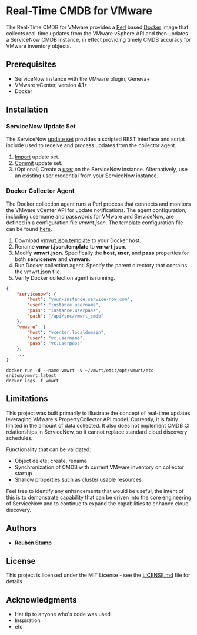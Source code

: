 # Real-Time CMDB for VMware

The Real-Time CMDB for VMware provides a [Perl](https://www.perl.org/) based [Docker](https://www.docker.com/) image that collects real-time updates from the VMware vSphere API and then updates a ServiceNow CMDB instance, in effect providing timely CMDB accuracy for VMware inventory objects.

## Prerequisites

* ServiceNow instance with the VMware plugin, Geneva+
* VMware vCenter, version 4.1+
* Docker

## Installation

### ServiceNow Update Set

The ServiceNow [update set](https://raw.githubusercontent.com/ServiceNowITOM/snitom-cmdb-vmwrt/master/snitom-cmdb-vmwrt.xml) provides a scripted REST interface and  script include used to receive and process updates from the collector agent.

1. [Import](https://docs.servicenow.com/bundle/helsinki-application-development/page/c2/t_LoadCustomizationsFromAnXMLFile-Up.html) update set.
2. [Commit](https://docs.servicenow.com/bundle/helsinki-application-development/page/build/system-update-sets/task/t_CommitAnUpdateSet.html) update set.
3. (Optional) Create a [user](https://docs.servicenow.com/bundle/helsinki-servicenow-platform/page/administer/users-and-groups/task/t_CreateAUser.html) on the ServiceNow instance.  Alternatively, use an existing user credential from your ServiceNow instance.

### Docker Collector Agent

The Docker collection agent runs a Perl process that connects and monitors the VMware vCenter API for update notifications.  The agent configuration, including username and passwords for VMware and ServiceNow, are defined in a configuration file *vmwrt.json*.  The template configuration file can be found [here](https://raw.githubusercontent.com/ServiceNowITOM/snitom-cmdb-vmwrt/master/vmwrt.json.template).

1. Download [vmwrt.json.template](https://raw.githubusercontent.com/ServiceNowITOM/snitom-cmdb-vmwrt/master/vmwrt.json.template) to your Docker host.
2. Rename **vmwrt.json.template** to **vmwrt.json**.
3. Modify **vmwrt.json**.  Specifically the **host**, **user**, and **pass** properties for both **servicenow** and **vmware**.
4. Run Docker collection agent.  Specify the parent directory that contains the vmwrt.json file.
5. Verify Docker collection agent is running.

```json
{
	"servicenow": {
		"host": "your-instance.service-now.com",
		"user": "instance.username",
		"pass": "instance.userpass",
		"path": "/api/snc/vmwrt_cmdb"
	},
	"vmware": {
		"host": "vcenter.localdomain",
		"user": "vc.username",
		"pass": "vc.userpass"
	},
	...
}
```
```
docker run -d --name vmwrt -v ~/vmwrt/etc:/opt/vmwrt/etc snitom/vmwrt:latest
docker logs -f vmwrt
```

## Limitations

This project was built primarily to illustrate the concept of real-time updates leveraging VMware's PropertyCollector API model.  Currently, it is fairly limited in the amount of data collected.  It also does not implement CMDB CI relationships in ServiceNow, so it cannot replace standard cloud discovery schedules.

Functionality that can be validated:
* Object delete, create, rename
* Synchronization of CMDB with current VMware inventory on collector startup
* Shallow properties such as cluster usable resources

Feel free to identify any enhancements that would be useful, the intent of this is to demonstrate capability that can be driven into the core engineering of ServiceNow and to continue to expand the capabilities to enhance cloud discovery.

## Authors

- [**Reuben Stump**](https://github.com/stumpr)

## License

This project is licensed under the MIT License - see the [LICENSE.md](LICENSE) file for details

## Acknowledgments

* Hat tip to anyone who's code was used
* Inspiration
* etc
